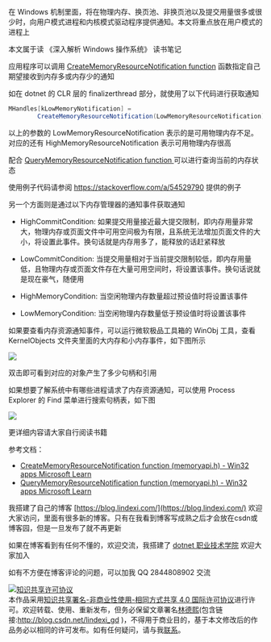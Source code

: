 
在 Windows 机制里面，将在物理内存、换页池、非换页池以及提交用量很多或很少时，向用户模式进程和内核模式驱动程序提供通知。本文将重点放在用户模式的进程上

<!--more-->


<!-- CreateTime:2024/06/23 07:07:41 -->

<!-- 发布 -->
<!-- 博客 -->

本文属于读 《深入解析 Windows 操作系统》 读书笔记

应用程序可以调用 [CreateMemoryResourceNotification function](https://learn.microsoft.com/en-us/windows/win32/api/memoryapi/nf-memoryapi-creatememoryresourcenotification ) 函数指定自己期望接收到内存多或内存少的通知

如在 dotnet 的 CLR 层的 finalizerthread 部分，就使用了以下代码进行获取通知

```csharp
MHandles[kLowMemoryNotification] =
        CreateMemoryResourceNotification(LowMemoryResourceNotification);
```

以上的参数的 LowMemoryResourceNotification 表示的是可用物理内存不足。对应的还有 HighMemoryResourceNotification 表示可用物理内存很高

配合 [QueryMemoryResourceNotification function ](https://learn.microsoft.com/en-us/windows/win32/api/memoryapi/nf-memoryapi-querymemoryresourcenotification ) 可以进行查询当前的内存状态

使用例子代码请参阅 <https://stackoverflow.com/a/54529790> 提供的例子

另一个方面则是通过以下内存管理器的通知事件获取通知

- HighCommitCondition: 如果提交用量接近最大提交限制，即内存用量非常大，物理内存或页面文件中可用空间极为有限，且系统无法增加页面文件的大小，将设置此事件。换句话就是内存用多了，能释放的话赶紧释放
- LowCommitCondition: 当提交用量相对于当前提交限制较低，即内存用量低，且物理内存或页面文件存在大量可用空间时，将设置该事件。换句话说就是现在豪气，随便用

- HighMemoryCondition: 当空闲物理内存数量超过预设值时将设置该事件
- LowMemoryCondition: 当空闲物理内存数量低于预设值时将设置该事件

如果要查看内存资源通知事件，可以运行微软极品工具箱的 WinObj 工具，查看 KernelObjects 文件夹里面的大内存和小内存事件，如下图所示

<!-- ![](image/win32 低内存通知事件/win32 低内存通知事件0.png) -->
![](http://cdn.lindexi.site/lindexi%2F20246221432105968.jpg)

双击即可看到对应的对象产生了多少句柄和引用

如果想要了解系统中有哪些进程请求了内存资源通知，可以使用 Process Explorer 的 Find 菜单进行搜索句柄表，如下图

<!-- ![](image/win32 低内存通知事件/win32 低内存通知事件1.png) -->
![](http://cdn.lindexi.site/lindexi%2F20246221432199785.jpg)

更详细内容请大家自行阅读书籍

参考文档：

- [CreateMemoryResourceNotification function (memoryapi.h) - Win32 apps Microsoft Learn](https://learn.microsoft.com/en-us/windows/win32/api/memoryapi/nf-memoryapi-creatememoryresourcenotification )
- [QueryMemoryResourceNotification function (memoryapi.h) - Win32 apps Microsoft Learn](https://learn.microsoft.com/en-us/windows/win32/api/memoryapi/nf-memoryapi-querymemoryresourcenotification )


我搭建了自己的博客 [https://blog.lindexi.com/](https://blog.lindexi.com/) 欢迎大家访问，里面有很多新的博客。只有在我看到博客写成熟之后才会放在csdn或博客园，但是一旦发布了就不再更新

如果在博客看到有任何不懂的，欢迎交流，我搭建了 [dotnet 职业技术学院](https://t.me/dotnet_campus) 欢迎大家加入

如有不方便在博客评论的问题，可以加我 QQ 2844808902 交流

<a rel="license" href="http://creativecommons.org/licenses/by-nc-sa/4.0/"><img alt="知识共享许可协议" style="border-width:0" src="https://licensebuttons.net/l/by-nc-sa/4.0/88x31.png" /></a><br />本作品采用<a rel="license" href="http://creativecommons.org/licenses/by-nc-sa/4.0/">知识共享署名-非商业性使用-相同方式共享 4.0 国际许可协议</a>进行许可。欢迎转载、使用、重新发布，但务必保留文章署名[林德熙](http://blog.csdn.net/lindexi_gd)(包含链接:http://blog.csdn.net/lindexi_gd )，不得用于商业目的，基于本文修改后的作品务必以相同的许可发布。如有任何疑问，请与我[联系](mailto:lindexi_gd@163.com)。